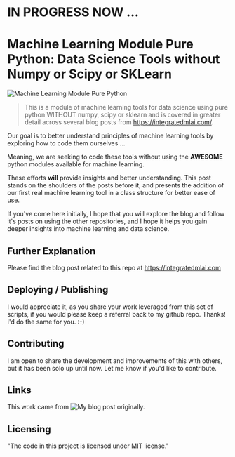 
# IN PROGRESS NOW ...

# Machine Learning Module Pure Python: Data Science Tools without Numpy or Scipy or SKLearn

![Machine Learning Module Pure Python](https://github.com/ThomIves/MachineLearningPurePy/blob/master/Machine_Learning_Pure_Py.png)
> This is a module of machine learning tools for data science using pure python WITHOUT numpy, scipy or sklearn and is covered in greater detail across several blog posts from https://integratedmlai.com/.

Our goal is to better understand principles of machine learning tools by exploring how to code them ourselves ...

Meaning, we are seeking to code these tools without using the **AWESOME** python modules available for machine learning. 

These efforts **will** provide insights and better understanding. This post stands on the shoulders of the posts before it, and presents the addition of our first real machine learning tool in a class structure for better ease of use.

If you've come here initially, I hope that you will explore the blog and follow it's posts on using the other repositories, and I hope it helps you gain deeper insights into machine learning and data science. 

## Further Explanation

Please find the blog post related to this repo at https://integratedmlai.com


## Deploying / Publishing

I would appreciate it, as you share your work leveraged from this set of scripts, if you would please keep a referral back to my github repo. Thanks! I'd do the same for you. :-)

## Contributing

I am open to share the development and improvements of this with others, but it has been solo up until now. Let me know if you'd like to contribute.

## Links

This work came from ![My blog post](https://integratedmlai.com) originally.

## Licensing

"The code in this project is licensed under MIT license."
